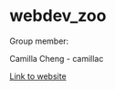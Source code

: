 # webdev_zoo

Group member:

Camilla Cheng - camillac

[Link to website](https://camillac.github.io/webdev_zoo/)
